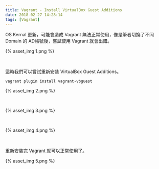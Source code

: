 ```yaml
---
title: Vagrant - Install VirtualBox Guest Additions
date: 2018-02-27 14:28:14
tags: [Vagrant]
---
```


OS Kernal 更新，可能會造成 Vagrant 無法正常使用，像是筆者切換了不同 Domain 的 AD帳號後，嘗試使用 Vagrant 就會出錯。  

<!-- More -->

{% asset_img 1.png %}
 
<br/>


這時我們可以嘗試重新安裝 VirtualBox Guest Additions。  

    vagrant plugin install vagrant-vbguest

{% asset_img 2.png %}
 
<br/>


{% asset_img 3.png %}
 
<br/>


{% asset_img 4.png %}
 
<br/>


重新安裝完 Vagrant 就可以正常使用了。  

{% asset_img 5.png %}
 
<br/>
